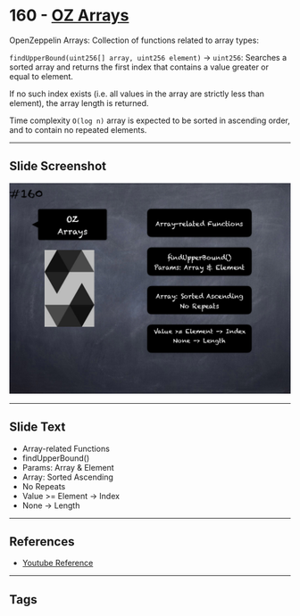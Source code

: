 # 160 - [OZ Arrays](OZ%20Arrays.md)
OpenZeppelin Arrays: Collection of functions related to array types:

`findUpperBound(uint256[] array, uint256 element)` → `uint256`: Searches a sorted array and returns the first index that contains a value greater or equal to element. 

If no such index exists (i.e. all values in the array are strictly less than element), the array length is returned. 

Time complexity `O(log n)` array is expected to be sorted in ascending order, and to contain no repeated elements.

___
## Slide Screenshot
![160.png](../../images/solidity201/160.png)
___
## Slide Text
- Array-related Functions
- findUpperBound()
- Params: Array & Element
- Array: Sorted Ascending
- No Repeats
- Value >= Element -> Index
- None -> Length
___
## References
- [Youtube Reference](https://youtu.be/C0zBhTgppLQ?t=2328)
___
## Tags